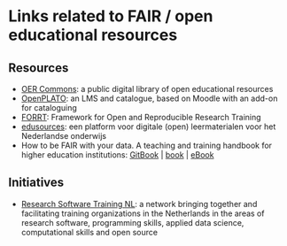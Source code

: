 # Links related to FAIR / open educational resources

## Resources

* [OER Commons](https://oercommons.org/): a public digital library of open educational resources
* [OpenPLATO](https://openplato.eu/): an LMS and catalogue, based on Moodle with an add-on for cataloguing 
* [FORRT](https://forrt.org/): Framework for Open and Reproducible Research Training
* [edusources](https://edusources.nl/): een platform voor digitale (open) leermaterialen voor het Nederlandse onderwijs
* How to be FAIR with your data. A teaching and training handbook for higher education institutions: [GitBook](https://fairsfair.gitbook.io/fair-teaching-handbook/) | [book](https://doi.org/10.17875/gup2022-1915) | [eBook](https://univerlag.uni-goettingen.de/bitstream/handle/3/isbn-978-3-86395-539-7/Engelhardt_FAIR.pdf?sequence=1&isAllowed=y)

## Initiatives
* [Research Software Training NL](https://researchsoftwaretraining.nl/): a network bringing together and facilitating training organizations in the Netherlands in the areas of research software, programming skills, applied data science, computational skills and open source
